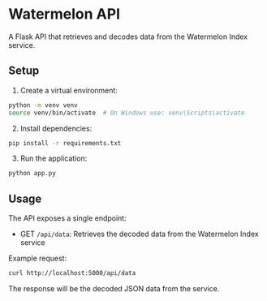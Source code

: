 # Watermelon API

A Flask API that retrieves and decodes data from the Watermelon Index service.

## Setup

1. Create a virtual environment:
```bash
python -m venv venv
source venv/bin/activate  # On Windows use: venv\Scripts\activate
```

2. Install dependencies:
```bash
pip install -r requirements.txt
```

3. Run the application:
```bash
python app.py
```

## Usage

The API exposes a single endpoint:

- GET `/api/data`: Retrieves the decoded data from the Watermelon Index service

Example request:
```bash
curl http://localhost:5000/api/data
```

The response will be the decoded JSON data from the service.
